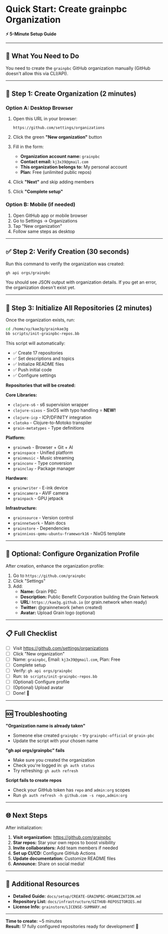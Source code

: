 # Quick Start: Create grainpbc Organization

**⚡ 5-Minute Setup Guide**

---

## 🎯 **What You Need to Do**

You need to create the `grainpbc` GitHub organization manually (GitHub doesn't allow this via CLI/API).

---

## 📱 **Step 1: Create Organization (2 minutes)**

### **Option A: Desktop Browser**

1. Open this URL in your browser:
   ```
   https://github.com/settings/organizations
   ```

2. Click the green **"New organization"** button

3. Fill in the form:
   - **Organization account name:** `grainpbc`
   - **Contact email:** `kj3x39@gmail.com`
   - **This organization belongs to:** My personal account
   - **Plan:** Free (unlimited public repos)

4. Click **"Next"** and skip adding members

5. Click **"Complete setup"**

### **Option B: Mobile (if needed)**

1. Open GitHub app or mobile browser
2. Go to Settings → Organizations
3. Tap "New organization"
4. Follow same steps as desktop

---

## ✅ **Step 2: Verify Creation (30 seconds)**

Run this command to verify the organization was created:

```bash
gh api orgs/grainpbc
```

You should see JSON output with organization details. If you get an error, the organization doesn't exist yet.

---

## 🚀 **Step 3: Initialize All Repositories (2 minutes)**

Once the organization exists, run:

```bash
cd /home/xy/kae3g/grainkae3g
bb scripts/init-grainpbc-repos.bb
```

This script will automatically:
- ✅ Create 17 repositories
- ✅ Set descriptions and topics
- ✅ Initialize README files
- ✅ Push initial code
- ✅ Configure settings

**Repositories that will be created:**

**Core Libraries:**
- `clojure-s6` - s6 supervision wrapper
- `clojure-sixos` - SixOS with typo handling ⭐ **NEW!**
- `clojure-icp` - ICP/DFINITY integration
- `clotoko` - Clojure-to-Motoko transpiler
- `grain-metatypes` - Type definitions

**Platform:**
- `grainweb` - Browser + Git + AI
- `grainspace` - Unified platform
- `grainmusic` - Music streaming
- `grainconv` - Type conversion
- `grainclay` - Package manager

**Hardware:**
- `grainwriter` - E-ink device
- `graincamera` - AVIF camera
- `grainpack` - GPU jetpack

**Infrastructure:**
- `grainsource` - Version control
- `grainnetwork` - Main docs
- `grainstore` - Dependencies
- `grainnixos-qemu-ubuntu-framework16` - NixOS template

---

## 🔧 **Optional: Configure Organization Profile**

After creation, enhance the organization profile:

1. Go to `https://github.com/grainpbc`
2. Click "Settings"
3. Add:
   - **Name:** Grain PBC
   - **Description:** Public Benefit Corporation building the Grain Network
   - **URL:** `https://kae3g.github.io` (or grain.network when ready)
   - **Twitter:** @grainnetwork (when created)
   - **Avatar:** Upload Grain logo (optional)

---

## 📋 **Full Checklist**

- [ ] Visit https://github.com/settings/organizations
- [ ] Click "New organization"
- [ ] Name: `grainpbc`, Email: `kj3x39@gmail.com`, Plan: Free
- [ ] Complete setup
- [ ] Verify: `gh api orgs/grainpbc`
- [ ] Run: `bb scripts/init-grainpbc-repos.bb`
- [ ] (Optional) Configure profile
- [ ] (Optional) Upload avatar
- [ ] Done! 🎉

---

## 🆘 **Troubleshooting**

**"Organization name is already taken"**
- Someone else created `grainpbc` - try `grainpbc-official` or `grain-pbc`
- Update the script with your chosen name

**"gh api orgs/grainpbc" fails**
- Make sure you created the organization
- Check you're logged in: `gh auth status`
- Try refreshing: `gh auth refresh`

**Script fails to create repos**
- Check your GitHub token has `repo` and `admin:org` scopes
- Run `gh auth refresh -h github.com -s repo,admin:org`

---

## 🌐 **Next Steps**

After initialization:

1. **Visit organization:** https://github.com/grainpbc
2. **Star repos:** Star your own repos to boost visibility
3. **Invite collaborators:** Add team members if needed
4. **Set up CI/CD:** Configure GitHub Actions
5. **Update documentation:** Customize README files
6. **Announce:** Share on social media!

---

## 📖 **Additional Resources**

- **Detailed Guide:** `docs/setup/CREATE-GRAINPBC-ORGANIZATION.md`
- **Repository List:** `docs/infrastructure/GITHUB-REPOSITORIES.md`
- **License Info:** `grainstore/LICENSE-SUMMARY.md`

---

**Time to create:** ~5 minutes  
**Result:** 17 fully configured repositories ready for development! 🌾

